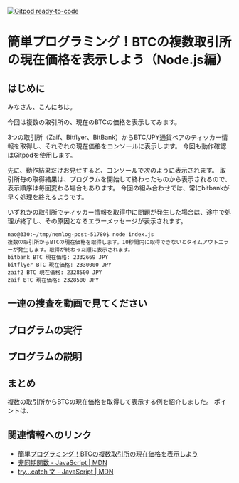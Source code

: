 [![Gitpod ready-to-code](https://img.shields.io/badge/Gitpod-ready--to--code-blue?logo=gitpod)](https://gitpod.io/#https://github.com/naoland/nemlog-post-51780)

# 簡単プログラミング！BTCの複数取引所の現在価格を表示しよう（Node.js編）

## はじめに

みなさん、こんにちは。

今回は複数の取引所の、現在のBTCの価格を表示してみます。

3つの取引所（Zaif、Bitflyer、BitBank）からBTC/JPY通貨ペアのティッカー情報を取得し、それぞれの現在価格をコンソールに表示します。
今回も動作確認はGitpodを使用します。

先に、動作結果だけお見せすると、コンソールで次のように表示されます。
取引所毎の取得結果は、プログラムを開始して終わったものから表示されるので、表示順序は毎回変わる場合もあります。
今回の組み合わせでは、常にbitbankが早く処理を終えるようです。

いずれかの取引所でティッカー情報を取得中に問題が発生した場合は、途中で処理が終了し、その原因となるエラーメッセージが表示されます。

```
nao@330:~/tmp/nemlog-post-51780$ node index.js 
複数の取引所からBTCの現在価格を取得します。10秒間内に取得できないとタイムアウトエラーが発生します。取得が終わった順に表示されます。
bitbank BTC 現在価格: 2332669 JPY
bitflyer BTC 現在価格: 2330000 JPY
zaif2 BTC 現在価格: 2328500 JPY
zaif BTC 現在価格: 2328500 JPY
```

## 一連の捜査を動画で見てください


## プログラムの実行




## プログラムの説明



## まとめ

複数の取引所からBTCの現在価格を取得して表示する例を紹介しました。
ポイントは、


## 関連情報へのリンク

- [簡単プログラミング！BTCの複数取引所の現在価格を表示しよう](https://github.com/naoland/nemlog-post-51408)
- [非同期関数 - JavaScript | MDN](https://developer.mozilla.org/ja/docs/Web/JavaScript/Reference/Statements/async_function)
- [try...catch 文 - JavaScript | MDN](https://developer.mozilla.org/ja/docs/Web/JavaScript/Guide/Exception_Handling_Statements/try...catch_Statement)

